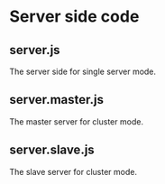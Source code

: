 # Server side code

## server.js

The server side for single server mode.

## server.master.js

The master server for cluster mode.

## server.slave.js

The slave server for cluster mode.
